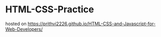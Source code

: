 # HTML-CSS-Practice

hosted on  https://prithvi2226.github.io/HTML-CSS-and-Javascript-for-Web-Developers/

